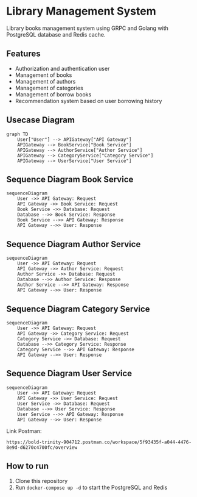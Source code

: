 # Library Management System
Library books management system using GRPC and Golang with PostgreSQL database and Redis cache.

## Features
- Authorization and authentication user
- Management of books
- Management of authors
- Management of categories
- Management of borrow books
- Recommendation system based on user borrowing history

## Usecase Diagram
```mermaid
graph TD
    User["User"] --> APIGateway["API Gateway"]
    APIGateway --> BookService["Book Service"]
    APIGateway --> AuthorService["Author Service"]
    APIGateway --> CategoryService["Category Service"]
    APIGateway --> UserService["User Service"]
```

## Sequence Diagram Book Service
```mermaid
sequenceDiagram
    User ->> API Gateway: Request
    API Gateway ->> Book Service: Request
    Book Service ->> Database: Request
    Database -->> Book Service: Response
    Book Service -->> API Gateway: Response
    API Gateway -->> User: Response
```

## Sequence Diagram Author Service
```mermaid
sequenceDiagram
    User ->> API Gateway: Request
    API Gateway ->> Author Service: Request
    Author Service ->> Database: Request
    Database -->> Author Service: Response
    Author Service -->> API Gateway: Response
    API Gateway -->> User: Response
```

## Sequence Diagram Category Service
```mermaid
sequenceDiagram
    User ->> API Gateway: Request
    API Gateway ->> Category Service: Request
    Category Service ->> Database: Request
    Database -->> Category Service: Response
    Category Service -->> API Gateway: Response
    API Gateway -->> User: Response
```

## Sequence Diagram User Service
```mermaid
sequenceDiagram
    User ->> API Gateway: Request
    API Gateway ->> User Service: Request
    User Service ->> Database: Request
    Database -->> User Service: Response
    User Service -->> API Gateway: Response
    API Gateway -->> User: Response
```

Link Postman:
```
https://bold-trinity-904712.postman.co/workspace/5f93435f-a044-4476-8e9d-d6270c4700fc/overview
```

## How to run
1. Clone this repository
2. Run `docker-compose up -d` to start the PostgreSQL and Redis





